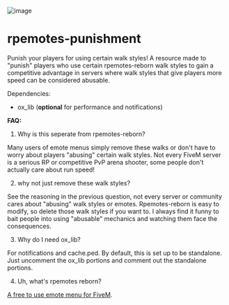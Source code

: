 ![image](https://github.com/user-attachments/assets/ad151b5b-7d77-4129-a80b-4c6a0de3f714)


# rpemotes-punishment

Punish your players for using certain walk styles! A resource made to "punish" players who use certain rpemotes-reborn walk styles to gain a competitive advantage in servers where walk styles that give players more speed can be considered abusable.

Dependencies:
- ox_lib (**optional** for performance and notifications)

**FAQ:**
1. Why is this seperate from rpemotes-reborn?

Many users of emote menus simply remove these walks or don't have to worry about players "abusing" certain walk styles. Not every FiveM server is a serious RP or competitive PvP arena shooter, some people don't actually care about run speed!

2. why not just remove these walk styles?

See the reasoning in the previous question, not every server or community cares about "abusing" walk styles or emotes. Rpemotes-reborn is easy to modify, so delete those walk styles if you want to. I always find it funny to bait people into using "abusable" mechanics and watching them face the consequences. 

3. Why do I need ox_lib?

For notifications and cache.ped. By default, this is set up to be standalone. Just uncomment the ox_lib portions and comment out the standalone portions.

4. Uh, what's rpemotes reborn?

[A free to use emote menu for FiveM](https://github.com/alberttheprince/rpemotes-reborn/).

